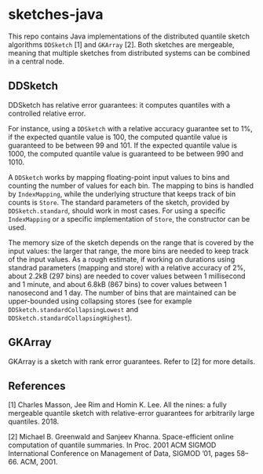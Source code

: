 # sketches-java

This repo contains Java implementations of the distributed quantile sketch algorithms `DDSketch` [1] and `GKArray` [2]. Both sketches are mergeable, meaning that multiple sketches from distributed systems can be combined in a central node.

## DDSketch

DDSketch has relative error guarantees: it computes quantiles with a controlled relative error.

For instance, using a `DDSketch` with a relative accuracy guarantee set to 1%, if the expected quantile value is 100, the computed quantile value is guaranteed to be between 99 and 101. If the expected quantile value is 1000, the computed quantile value is guaranteed to be between 990 and 1010.

A `DDSketch` works by mapping floating-point input values to bins and counting the number of values for each bin. The mapping to bins is handled by `IndexMapping`, while the underlying structure that keeps track of bin counts is `Store`. The standard parameters of the sketch, provided by `DDSketch.standard`, should work in most cases. For using a specific `IndexMapping` or a specific implementation of `Store`, the constructor can be used.

The memory size of the sketch depends on the range that is covered by the input values: the larger that range, the more bins are needed to keep track of the input values. As a rough estimate, if working on durations using standrad parameters (mapping and store) with a relative accuracy of 2%, about 2.2kB (297 bins) are needed to cover values between 1 millisecond and 1 minute, and about 6.8kB (867 bins) to cover values between 1 nanosecond and 1 day. The number of bins that are maintained can be upper-bounded using collapsing stores (see for example `DDSketch.standardCollapsingLowest` and `DDSketch.standardCollapsingHighest`).

## GKArray

GKArray is a sketch with rank error guarantees. Refer to [2] for more details.

## References
[1] Charles Masson, Jee Rim and Homin K. Lee. All the nines: a fully mergeable quantile sketch with relative-error guarantees for arbitrarily large quantiles. 2018.

[2] Michael B. Greenwald and Sanjeev Khanna. Space-efficient online computation of quantile summaries. In Proc. 2001 ACM
SIGMOD International Conference on Management of Data, SIGMOD ’01, pages 58–66. ACM, 2001.
